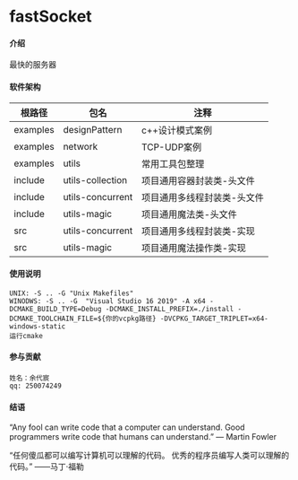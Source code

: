# fastSocket

#### 介绍
最快的服务器

#### 软件架构

|  根路径 | 包名  |  注释 |
| ------------ | ------------ | ------------ |
|  examples |  designPattern |  c++设计模式案例 |
|  examples | network  |  TCP-UDP案例 |
|  examples | utils  |  常用工具包整理 |
|  include | utils-collection  |  项目通用容器封装类-头文件 |
|  include | utils-concurrent  |  项目通用多线程封装类-头文件 |
|  include | utils-magic  |  项目通用魔法类-头文件 |
|  src | utils-concurrent  |  项目通用多线程封装类-实现 |
|  src | utils-magic  |  项目通用魔法操作类-实现 |

#### 使用说明

    UNIX: -S .. -G "Unix Makefiles"
    WINODWS: -S .. -G  "Visual Studio 16 2019" -A x64 -DCMAKE_BUILD_TYPE=Debug -DCMAKE_INSTALL_PREFIX=./install -DCMAKE_TOOLCHAIN_FILE=${你的vcpkg路径} -DVCPKG_TARGET_TRIPLET=x64-windows-static
    运行cmake

#### 参与贡献

    姓名：余代宸
    qq: 250074249

#### 结语

“Any fool can write code that a computer can understand. Good programmers write code that humans can understand.”
― Martin Fowler

“任何傻瓜都可以编写计算机可以理解的代码。 优秀的程序员编写人类可以理解的代码。”
——马丁·福勒